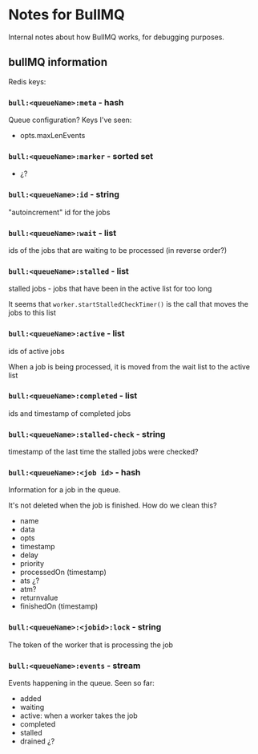 
# Notes for BullMQ

Internal notes about how BullMQ works, for debugging purposes.


## bullMQ information


Redis keys:


### `bull:<queueName>:meta` - hash
Queue configuration?
Keys I've seen:
- opts.maxLenEvents

### `bull:<queueName>:marker` - sorted set
- ¿?

### `bull:<queueName>:id` - string
"autoincrement" id for the jobs

### `bull:<queueName>:wait` - list
ids of the jobs that are waiting to be processed (in reverse order?)

### `bull:<queueName>:stalled` - list
stalled jobs - jobs that have been in the active list for too long

It seems that `worker.startStalledCheckTimer()` is the call that moves the jobs to this list

### `bull:<queueName>:active` - list
ids of active jobs

When a job is being processed, it is moved from the wait list to the active list

### `bull:<queueName>:completed` - list
ids and timestamp of completed jobs

### `bull:<queueName>:stalled-check` - string
timestamp of the last time the stalled jobs were checked?

### `bull:<queueName>:<job id>` - hash
Information for a job in the queue.

It's not deleted when the job is finished. How do we clean this?

- name
- data
- opts
- timestamp
- delay
- priority
- processedOn (timestamp)
- ats ¿?
- atm?
- returnvalue
- finishedOn (timestamp)

### `bull:<queueName>:<jobid>:lock` - string
The token of the worker that is processing the job

### `bull:<queueName>:events` - stream
Events happening in the queue. Seen so far:
- added
- waiting
- active: when a worker takes the job
- completed
- stalled
- drained ¿?

